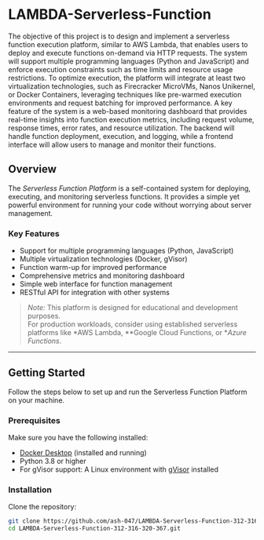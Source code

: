 # LAMBDA-Serverless-Function

The objective of this project is to design and implement a serverless function execution platform, similar to AWS Lambda, that enables users to deploy and execute functions on-demand via HTTP requests. The system will support multiple programming languages (Python and JavaScript) and enforce execution constraints such as time limits and resource usage restrictions. 
To optimize execution, the platform will integrate at least two virtualization technologies, such as Firecracker MicroVMs, Nanos Unikernel, or Docker Containers, leveraging techniques like pre-warmed execution environments and request batching for improved performance. 
A key feature of the system is a web-based monitoring dashboard that provides real-time insights into function execution metrics, including request volume, response times, error rates, and resource utilization. The backend will handle function deployment, execution, and logging, while a frontend interface will allow users to manage and monitor their functions.

## Overview

The *Serverless Function Platform* is a self-contained system for deploying, executing, and monitoring serverless functions. It provides a simple yet powerful environment for running your code without worrying about server management.

### Key Features

- Support for multiple programming languages (Python, JavaScript)
- Multiple virtualization technologies (Docker, gVisor)
- Function warm-up for improved performance
- Comprehensive metrics and monitoring dashboard
- Simple web interface for function management
- RESTful API for integration with other systems

> *Note:* This platform is designed for educational and development purposes.  
> For production workloads, consider using established serverless platforms like *AWS Lambda, **Google Cloud Functions, or **Azure Functions*.

---

## Getting Started

Follow the steps below to set up and run the Serverless Function Platform on your machine.

### Prerequisites

Make sure you have the following installed:

- [Docker Desktop](https://www.docker.com/products/docker-desktop) (installed and running)
- Python 3.8 or higher
- For gVisor support: A Linux environment with [gVisor](https://gvisor.dev) installed

### Installation

Clone the repository:

```bash
git clone https://github.com/ash-047/LAMBDA-Serverless-Function-312-316-320-367.git
cd LAMBDA-Serverless-Function-312-316-320-367.git
